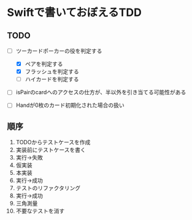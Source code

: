 # Swiftで書いておぼえるTDD

## TODO

- [ ] ツーカードポーカーの役を判定する
  - [x] ペアを判定する
  - [x] フラッシュを判定する
  - [ ] ハイカードを判定する
- [ ] isPairのcardへのアクセスの仕方が、半以外を引き当てる可能性がある
- [ ] Handが0枚のカード初期化された場合の扱い


## 順序

1. TODOからテストケースを作成
2. 実装前にテストケースを書く
3. 実行→失敗
4. 仮実装
5. 本実装
6. 実行→成功
7. テストのリファクタリング
8. 実行→成功
9. 三角測量
10. 不要なテストを消す
